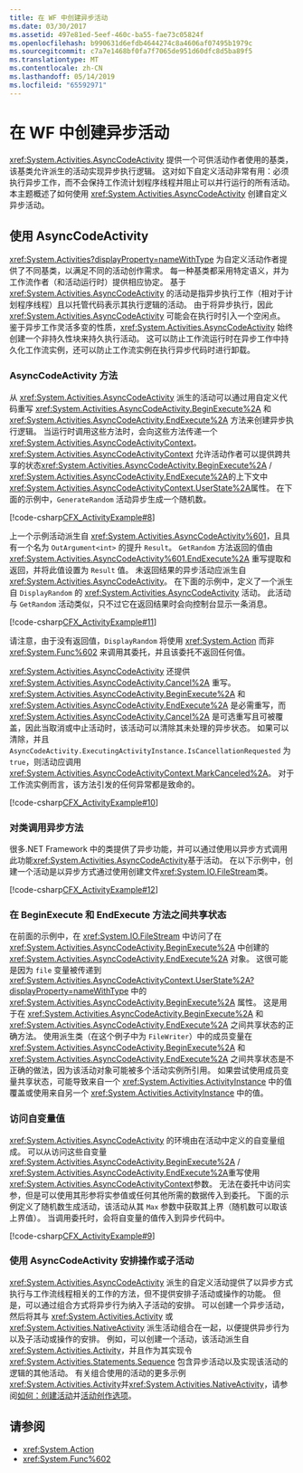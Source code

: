 ```yaml
---
title: 在 WF 中创建异步活动
ms.date: 03/30/2017
ms.assetid: 497e81ed-5eef-460c-ba55-fae73c05824f
ms.openlocfilehash: b990631d6efdb4644274c8a4606af07495b1979c
ms.sourcegitcommit: c7a7e1468bf0fa7f7065de951d60dfc8d5ba89f5
ms.translationtype: MT
ms.contentlocale: zh-CN
ms.lasthandoff: 05/14/2019
ms.locfileid: "65592971"
---
```

# <a name="creating-asynchronous-activities-in-wf"></a>在 WF 中创建异步活动
<xref:System.Activities.AsyncCodeActivity> 提供一个可供活动作者使用的基类，该基类允许派生的活动实现异步执行逻辑。 这对如下自定义活动非常有用：必须执行异步工作，而不会保持工作流计划程序线程并阻止可以并行运行的所有活动。 本主题概述了如何使用 <xref:System.Activities.AsyncCodeActivity> 创建自定义异步活动。  
  
## <a name="using-asynccodeactivity"></a>使用 AsyncCodeActivity  
 <xref:System.Activities?displayProperty=nameWithType> 为自定义活动作者提供了不同基类，以满足不同的活动创作需求。 每一种基类都采用特定语义，并为工作流作者（和活动运行时）提供相应协定。 基于 <xref:System.Activities.AsyncCodeActivity> 的活动是指异步执行工作（相对于计划程序线程）且以托管代码表示其执行逻辑的活动。 由于将异步执行，因此 <xref:System.Activities.AsyncCodeActivity> 可能会在执行时引入一个空闲点。 鉴于异步工作灵活多变的性质，<xref:System.Activities.AsyncCodeActivity> 始终创建一个非持久性块来持久执行活动。 这可以防止工作流运行时在异步工作中持久化工作流实例，还可以防止工作流实例在执行异步代码时进行卸载。  
  
### <a name="asynccodeactivity-methods"></a>AsyncCodeActivity 方法  
 从 <xref:System.Activities.AsyncCodeActivity> 派生的活动可以通过用自定义代码重写 <xref:System.Activities.AsyncCodeActivity.BeginExecute%2A> 和 <xref:System.Activities.AsyncCodeActivity.EndExecute%2A> 方法来创建异步执行逻辑。 当运行时调用这些方法时，会向这些方法传递一个 <xref:System.Activities.AsyncCodeActivityContext>。 <xref:System.Activities.AsyncCodeActivityContext> 允许活动作者可以提供跨共享的状态<xref:System.Activities.AsyncCodeActivity.BeginExecute%2A> /  <xref:System.Activities.AsyncCodeActivity.EndExecute%2A>的上下文中<xref:System.Activities.AsyncCodeActivityContext.UserState%2A>属性。 在下面的示例中，`GenerateRandom` 活动异步生成一个随机数。  
  
 [!code-csharp[CFX_ActivityExample#8](~/samples/snippets/csharp/VS_Snippets_CFX/CFX_ActivityExample/cs/Program.cs#8)]  
  
 上一个示例活动派生自 <xref:System.Activities.AsyncCodeActivity%601>，且具有一个名为 `OutArgument<int>` 的提升 `Result`。 `GetRandom` 方法返回的值由 <xref:System.Activities.AsyncCodeActivity%601.EndExecute%2A> 重写提取和返回，并将此值设置为 `Result` 值。 未返回结果的异步活动应派生自 <xref:System.Activities.AsyncCodeActivity>。 在下面的示例中，定义了一个派生自 `DisplayRandom` 的 <xref:System.Activities.AsyncCodeActivity> 活动。 此活动与 `GetRandom` 活动类似，只不过它在返回结果时会向控制台显示一条消息。  
  
 [!code-csharp[CFX_ActivityExample#11](~/samples/snippets/csharp/VS_Snippets_CFX/CFX_ActivityExample/cs/Program.cs#11)]  
  
 请注意，由于没有返回值，`DisplayRandom` 将使用 <xref:System.Action> 而非 <xref:System.Func%602> 来调用其委托，并且该委托不返回任何值。  
  
 <xref:System.Activities.AsyncCodeActivity> 还提供 <xref:System.Activities.AsyncCodeActivity.Cancel%2A> 重写。 <xref:System.Activities.AsyncCodeActivity.BeginExecute%2A> 和 <xref:System.Activities.AsyncCodeActivity.EndExecute%2A> 是必需重写，而 <xref:System.Activities.AsyncCodeActivity.Cancel%2A> 是可选重写且可被覆盖，因此当取消或中止活动时，该活动可以清除其未处理的异步状态。 如果可以清除，并且 `AsyncCodeActivity.ExecutingActivityInstance.IsCancellationRequested` 为 `true`，则活动应调用 <xref:System.Activities.AsyncCodeActivityContext.MarkCanceled%2A>。 对于工作流实例而言，该方法引发的任何异常都是致命的。  
  
 [!code-csharp[CFX_ActivityExample#10](~/samples/snippets/csharp/VS_Snippets_CFX/CFX_ActivityExample/cs/Program.cs#10)]  
  
### <a name="invoking-asynchronous-methods-on-a-class"></a>对类调用异步方法  
 很多.NET Framework 中的类提供了异步功能，并可以通过使用以异步方式调用此功能<xref:System.Activities.AsyncCodeActivity>基于活动。 在以下示例中，创建一个活动是以异步方式通过使用创建文件<xref:System.IO.FileStream>类。  
  
 [!code-csharp[CFX_ActivityExample#12](~/samples/snippets/csharp/VS_Snippets_CFX/CFX_ActivityExample/cs/Program.cs#12)]  
  
### <a name="sharing-state-between-the-beginexecute-and-endexecute-methods"></a>在 BeginExecute 和 EndExecute 方法之间共享状态  
 在前面的示例中，在 <xref:System.IO.FileStream> 中访问了在 <xref:System.Activities.AsyncCodeActivity.BeginExecute%2A> 中创建的 <xref:System.Activities.AsyncCodeActivity.EndExecute%2A> 对象。 这很可能是因为 `file` 变量被传递到 <xref:System.Activities.AsyncCodeActivityContext.UserState%2A?displayProperty=nameWithType> 中的 <xref:System.Activities.AsyncCodeActivity.BeginExecute%2A> 属性。 这是用于在 <xref:System.Activities.AsyncCodeActivity.BeginExecute%2A> 和 <xref:System.Activities.AsyncCodeActivity.EndExecute%2A> 之间共享状态的正确方法。 使用派生类（在这个例子中为 `FileWriter`）中的成员变量在 <xref:System.Activities.AsyncCodeActivity.BeginExecute%2A> 和 <xref:System.Activities.AsyncCodeActivity.EndExecute%2A> 之间共享状态是不正确的做法，因为该活动对象可能被多个活动实例所引用。 如果尝试使用成员变量共享状态，可能导致来自一个 <xref:System.Activities.ActivityInstance> 中的值覆盖或使用来自另一个 <xref:System.Activities.ActivityInstance> 中的值。  
  
### <a name="accessing-argument-values"></a>访问自变量值  
 <xref:System.Activities.AsyncCodeActivity> 的环境由在活动中定义的自变量组成。 可以从访问这些自变量<xref:System.Activities.AsyncCodeActivity.BeginExecute%2A> / <xref:System.Activities.AsyncCodeActivity.EndExecute%2A>重写使用<xref:System.Activities.AsyncCodeActivityContext>参数。 无法在委托中访问实参，但是可以使用其形参将实参值或任何其他所需的数据传入到委托。 下面的示例定义了随机数生成活动，该活动从其 `Max` 参数中获取其上界（随机数可以取该上界值）。 当调用委托时，会将自变量的值传入到异步代码中。  
  
 [!code-csharp[CFX_ActivityExample#9](~/samples/snippets/csharp/VS_Snippets_CFX/CFX_ActivityExample/cs/Program.cs#9)]  
  
### <a name="scheduling-actions-or-child-activities-using-asynccodeactivity"></a>使用 AsyncCodeActivity 安排操作或子活动  
 <xref:System.Activities.AsyncCodeActivity> 派生的自定义活动提供了以异步方式执行与工作流线程相关的工作的方法，但不提供安排子活动或操作的功能。 但是，可以通过组合方式将异步行为纳入子活动的安排。 可以创建一个异步活动，然后将其与 <xref:System.Activities.Activity> 或 <xref:System.Activities.NativeActivity> 派生活动组合在一起，以便提供异步行为以及子活动或操作的安排。 例如，可以创建一个活动，该活动派生自 <xref:System.Activities.Activity>，并且作为其实现令 <xref:System.Activities.Statements.Sequence> 包含异步活动以及实现该活动的逻辑的其他活动。 有关组合使用的活动的更多示例<xref:System.Activities.Activity>并<xref:System.Activities.NativeActivity>，请参阅[如何：创建活动](how-to-create-an-activity.md)并[活动创作选项](activity-authoring-options-in-wf.md)。  
  
## <a name="see-also"></a>请参阅

- <xref:System.Action>
- <xref:System.Func%602>

